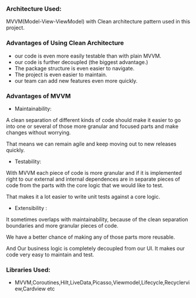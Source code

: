 ### Architecture Used:

MVVM(Model-View-ViewModel) with Clean architecture pattern used in this project.


### Advantages of Using Clean Architecture

- our code is even more easily testable than with plain MVVM.
- our code is further decoupled (the biggest advantage.)
- The package structure is even easier to navigate.
- The project is even easier to maintain.
- our team can add new features even more quickly.


### Advantages of MVVM

- Maintainability:

A clean separation of different kinds of code should make it easier to go into one or several of those more granular and focused parts and make changes without worrying.

That means we can remain agile and keep moving out to new releases quickly.

- Testability:

With MVVM each piece of code is more granular and if it is implemented right to our external and internal dependences are in separate pieces of code from the parts with the core logic that we would like to test.

That makes it a lot easier to write unit tests against a core logic.

- Extensibility :

It sometimes overlaps with maintainability, because of the clean separation boundaries and more granular pieces of code.

We have a better chance of making any of those parts more reusable.

And Our business logic is completely decoupled from our UI. It makes our code very easy to maintain and test.


### Libraries Used:

- MVVM,Coroutines,Hilt,LiveData,Picasso,Viewmodel,Lifecycle,Recyclerview,Cardview etc
